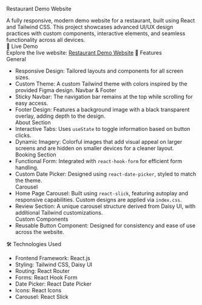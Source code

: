 Restaurant Demo Website  

A fully responsive, modern demo website for a restaurant, built using React and Tailwind CSS. This project showcases advanced UI/UX design practices with custom components, interactive elements, and seamless functionality across all devices.  
🚀 Live Demo  
Explore the live website: [Restaurant Demo Website](https://meek-swan-53d68d.netlify.app/) 
🌟 Features  
General  
- Responsive Design: Tailored layouts and components for all screen sizes.  
- Custom Theme: A custom Tailwind theme with colors inspired by the provided Figma design. 
 Navbar & Footer  
- Sticky Navbar: The navigation bar remains at the top while scrolling for easy access.  
- Footer Design: Features a background image with a black transparent overlay, adding depth to the design.  
 About Section  
- Interactive Tabs: Uses `useState` to toggle information based on button clicks.  
- Dynamic Imagery: Colorful images that add visual appeal on larger screens and are hidden on smaller devices for a cleaner layout.  
 Booking Section  
- Functional Form: Integrated with `react-hook-form` for efficient form handling.  
- Custom Date Picker: Designed using `react-date-picker`, styled to match the theme.  
 Carousel  
- Home Page Carousel: Built using `react-slick`, featuring autoplay and responsive capabilities. Custom designs are applied via `index.css`.  
- Review Section: A unique carousel structure derived from Daisy UI, with additional Tailwind customizations.  
 Custom Components  
- Reusable Button Component: Designed for consistency and ease of use across the website.  

 🛠️ Technologies Used  
- Frontend Framework: React.js  
- Styling: Tailwind CSS, Daisy UI  
- Routing: React Router  
- Forms: React Hook Form  
- Date Picker: React Date Picker  
- Icons: React Icons  
- Carousel: React Slick  

